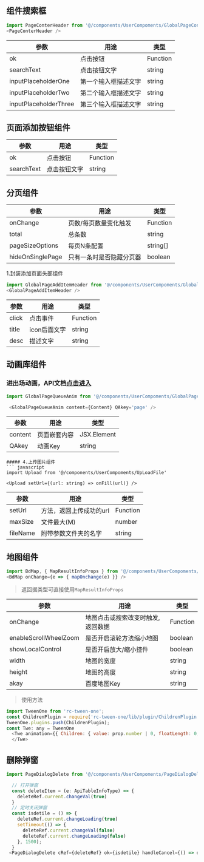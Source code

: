 <!--
 * @Desc: ---   ----
 * @Date: 2019-12-23 11:47:00
 * @LastEditors: 王
 * @LastEditTime: 2020-04-06 10:39:59
 -->
## 组件搜索框
``` javascript
import PageConterHeader from '@/components/UserCompoments/GlobalPageContHeader'
<PageConterHeader />
```
| 参数 | 用途 | 类型 |
| ------ | ------ | ------ |
|ok | 点击按钮 | Function|
|searchText| 点击按钮文字 | string|
|inputPlaceholderOne| 第一个输入框描述文字|string|
|inputPlaceholderTwo| 第二个输入框描述文字|string|
|inputPlaceholderThree| 第三个输入框描述文字|string|
## 页面添加按钮组件
| 参数 | 用途 | 类型 |
| ------ | ------ | ------ |
|ok | 点击按钮 | Function|
|searchText| 点击按钮文字 | string|
## 分页组件
| 参数 | 用途 | 类型 |
| ------ | ------ | ------ |
|onChange | 页数/每页数量变化触发 | Function|
|total| 总条数|string|
|pageSizeOptions| 每页N条配置|string[]|
|hideOnSinglePage| 只有一条时是否隐藏分页器|boolean|

 1.封装添加页面头部组件
``` javascript
import GlobalPageAddItemHeader from '@/components/UserCompoments/GlobalPageAddItemHeader'
<GlobalPageAddItemHeader />
```
| 参数 | 用途 | 类型 |
| ------ | ------ | ------ |
|click | 点击事件 | Function|
|title| icon后面文字|string|
|desc| 描述文字|string|
## 动画库组件
### 进出场动画，API文档[点击进入](https://motion.ant.design/api/queue-anim-cn)
``` javascript
import GlobalPageQueueAnim from '@/components/UserCompoments/GlobalPageQueueAnim'

 <GlobalPageQueueAnim content={Content} QAkey='page' /> 
```
| 参数 | 用途 | 类型 |
| ------ | ------ | ------ |
|content | 页面嵌套内容 | JSX.Element|
|QAkey| 动画Key|string|
```
##### 4.上传图片组件
``` javascript
import Upload from '@/components/UserCompoments/UpLoadFile'

<Upload setUrl={(url: string) => onFill(url)} />
```
| 参数 | 用途 | 类型 |
| ------ | ------ | ------ |
|setUrl | 方法，返回上传成功的url | Function|
|maxSize| 文件最大(M)|number|
|fileName| 附带参数文件夹的名字|string|

## 地图组件
``` javascript 
import BdMap, { MapResultInfoProps } from '@/components/UserCompoments/BdMap'
<BdMap onChange={e => { mapOnchange(e) }} />
```
> 返回据类型可直接使用```MapResultInfoProps```

| 参数 | 用途 | 类型 |
| ------ | ------ | ------ |
|onChange | 地图点击或搜索改变时触发,返回数据 | Function|
|enableScrollWheelZoom| 是否开启滚轮方法缩小地图|boolean|
|showLocalControl| 是否开启放大/缩小控件|boolean|
|width| 地图的宽度|string|
|height| 地图的高度|string|
|akay| 百度地图Key|string|
> 使用方法
``` javascript
import TweenOne from 'rc-tween-one';
const ChildrenPlugin = require('rc-tween-one/lib/plugin/ChildrenPlugin')
TweenOne.plugins.push(ChildrenPlugin);
const Twe: any = TweenOne
  <Twe animation={{ Children: { value: prop.number | 0, floatLength: 0, formatMoney: true } }} style={{ fontSize: 36, paddingTop: 16 }}> 0 
  </Twe>
```
## 删除弹窗

``` javascript
import PageDialogDelete from '@/components/UserCompoments/PageDialogDelete'

  // 打开弹窗
  const deleteItem = (e: ApiTableInfoType) => {
    deleteRef.current.changeVal(true)
  }
  // 定时关闭弹窗
  const isdetile = () => {
    deleteRef.current.changeLoading(true)
    setTimeout(() => {
      deleteRef.current.changeVal(false)
      deleteRef.current.changeLoading(false)
    }, 1500);
  }
 <PageDialogDelete cRef={deleteRef} ok={isdetile} handleCancel={() => deleteRef.current.changeVal(false)} />

```